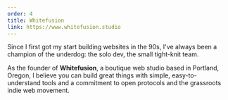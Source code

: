 ```yaml
---
order: 4
title: Whitefusion
link: https://www.whitefusion.studio
---
```


Since I first got my start building websites in the 90s, I've always been a champion of the underdog: the solo dev, the small tight-knit team.

As the founder of **Whitefusion**, a boutique web studio based in Portland, Oregon, I believe you can build great things with simple, easy-to-understand tools and a commitment to open protocols and the grassroots indie web movement.